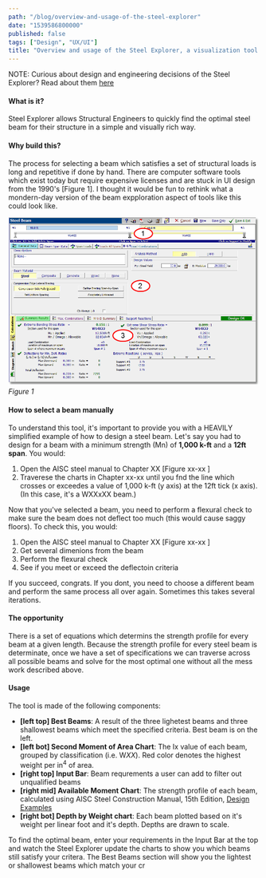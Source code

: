 ```yaml
---
path: "/blog/overview-and-usage-of-the-steel-explorer"
date: "1539586800000"
published: false
tags: ["Design", "UX/UI"]
title: "Overview and usage of the Steel Explorer, a visualization tool for sturcutural engineers to select the most efficient beam"
---
```


NOTE: Curious about design and engineering decisions of the Steel Explorer? Read about them [here](/blog/designing-and-engineering-a-visualization-tool-for-structural-engineers)


#### What is it?

Steel Explorer allows Structural Engineers to quickly find the optimal steel beam for their structure in a simple and visually rich way.

#### Why build this?

The process for selecting a beam which satisfies a set of structural loads is long and repetitive if done by hand. There are computer software tools which exist today but require expensive licenses and are stuck in UI design from the 1990's [Figure 1]. I thought it would be fun to rethink what a mondern-day version of the beam expploration aspect of tools like this could look like.

![existing_solutions](/img/blog-posts/2018-xx-10-steel-explorer/existing_solutions.png "existing_solutions")
*Figure 1*

#### How to select a beam manually

To understand this tool, it's important to provide you with a HEAVILY simplified example of how to design a steel beam. Let's say you had to design for a beam with a minimum strength (Mn) of **1,000 k-ft** and a **12ft span**. You would:

1. Open the AISC steel manual to Chapter XX [Figure xx-xx <put picture of moment chart here>]
2. Traverese the charts in Chapter xx-xx until you fnd the line which crosses or exceedes a value of 1,000 k-ft (y axis) at the 12ft tick (x axis). (In this case, it's a WXXxXX beam.)

Now that you've selected a beam, you need to perform a flexural check to make sure the beam does not deflect too much (this would cause saggy floors). To check this, you would:

1. Open the AISC steel manual to Chapter XX  [Figure xx-xx <put picture of the beam dimensions here>]
2. Get several dimenions from the beam
3. Perform the flexural check
4. See if you meet or exceed the deflectoin criteria

If you succeed, congrats. If you dont, you need to choose a different beam and perform the same process all over again. Sometimes this takes several iterations.

#### The opportunity

There is a set of equations which determins the strength profile for every beam at a given length. Because the strength profile for every steel beam is determinate, once we have a set of specifications we can traverse across all possible beams and solve for the most optimal one without all the mess work described above.

#### Usage

The tool is made of the following components:

- **[left top] Best Beams**: A result of the three lighetest beams and three shallowest beams which meet the specified criteria. Best beam is on the left.
- **[left bot] Second Moment of Area Chart**: The Ix value of each beam, grouped by classification (i.e. W*XX*). Red color denotes the highest weight per in<sup>4</sup> of area.
- **[right top] Input Bar**: Beam requrements a user can add to filter out unqualified beams
- **[right mid] Available Moment Chart**: The strength profile of each beam, calculated using AISC Steel Construction Manual, 15th Edition, [Design Examples](https://www.aisc.org/publications/steel-construction-manual-resources#37583)
- **[right bot] Depth by Weight chart**: Each beam plotted based on it's weight per linear foot and it's depth. Depths are drawn to scale.

To find the optimal beam, enter your requirements in the Input Bar at the top and watch the Steel Explorer update the charts to show you which beams still satisfy your critera. The Best Beams section will show you the lightest or shallowest beams which match your cr

